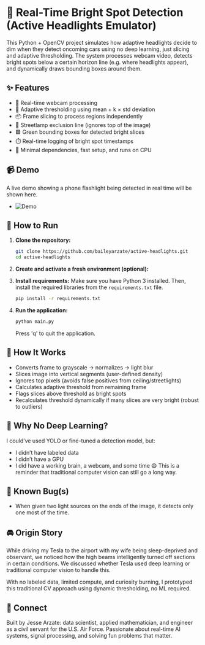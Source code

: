 # 🔦 Real-Time Bright Spot Detection (Active Headlights Emulator)

This Python + OpenCV project simulates how adaptive headlights decide to dim when they detect oncoming cars using no deep learning, just slicing and adaptive thresholding. The system processes webcam video, detects bright spots below a certain horizon line (e.g. where headlights appear), and dynamically draws bounding boxes around them.

## ✨ Features
- 📸 Real-time webcam processing
- 🧠 Adaptive thresholding using mean + k × std deviation
- 📦 Frame slicing to process regions independently
- 🚫 Streetlamp exclusion line (ignores top of the image)
- 🟩 Green bounding boxes for detected bright slices
- ⏱️ Real-time logging of bright spot timestamps
- 🧪 Minimal dependencies, fast setup, and runs on CPU

## 📹 Demo
A live demo showing a phone flashlight being detected in real time will be shown here.

- ![Demo](images/ActiveHeadlightsDemo_1.gif)

## 🧰 How to Run

1.  **Clone the repository:**
    ```bash
    git clone https://github.com/baileyarzate/active-headlights.git
    cd active-headlights
    ```
2.  **Create and activate a fresh environment (optional):**

3.  **Install requirements:**
    Make sure you have Python 3 installed. Then, install the required libraries from the `requirements.txt` file.
    ```bash
    pip install -r requirements.txt
    ```

4.  **Run the application:**
    ```bash
    python main.py
    ```
    Press 'q' to quit the application.

## 🧠 How It Works
- Converts frame to grayscale → normalizes → light blur
- Slices image into vertical segments (user-defined density)
- Ignores top pixels (avoids false positives from ceiling/streetlights)
- Calculates adaptive threshold from remaining frame
- Flags slices above threshold as bright spots
- Recalculates threshold dynamically if many slices are very bright (robust to outliers)

## 🤖 Why No Deep Learning?
I could’ve used YOLO or fine-tuned a detection model, but:
- I didn’t have labeled data
- I didn’t have a GPU
- I did have a working brain, a webcam, and some time 😄
This is a reminder that traditional computer vision can still go a long way.

## 🐛 Known Bug(s)
- When given two light sources on the ends of the image, it detects only one most of the time. 

## 🚘 Origin Story
While driving my Tesla to the airport with my wife being sleep-deprived and observant, we noticed how the high beams intelligently turned off sections in certain conditions. We discussed whether Tesla used deep learning or traditional computer vision to handle this.

With no labeled data, limited compute, and curiosity burning, I prototyped this traditional CV approach using dynamic thresholding, no ML required.

## 📣 Connect
Built by Jesse Arzate: data scientist, applied mathematician, and engineer as a civil servant for the U.S. Air Force. Passionate about real-time AI systems, signal processing, and solving fun problems that matter.
